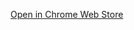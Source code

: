 [Open in Chrome Web Store](https://chromewebstore.google.com/detail/%D0%BF%D1%80%D0%B5%D0%BE%D0%B1%D1%80%D0%B0%D0%B7%D0%BE%D0%B2%D0%B0%D1%82%D1%8C-xml-xml-for/hgmcgcohmfipobknhblhbkkigpgndakg)
